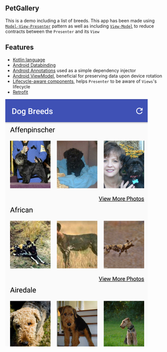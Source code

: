 ## PetGallery

This is a demo including a list of breeds. This app has been made using [`Model-View-Presenter`](https://en.wikipedia.org/wiki/Model%E2%80%93view%E2%80%93presenter) pattern as well as including [`View-Model`](https://en.wikipedia.org/wiki/Model%E2%80%93view%E2%80%93viewmodel) to reduce contracts between the `Presenter` and its `View`

## Features
* [Kotlin language](https://kotlinlang.org/)
* [Android Databinding](https://developer.android.com/topic/libraries/data-binding/index.html)
* [Android Annotations](http://androidannotations.org/) used as a simple dependency injector
* [Android ViewModel](https://developer.android.com/topic/libraries/architecture/viewmodel.html), beneficial for preserving data upon device rotation
* [Lifecycle-aware components](https://developer.android.com/topic/libraries/architecture/lifecycle.html), helps `Presenter` to be aware of `Views`'s lifecycle
* [Retrofit](https://square.github.io/retrofit/)


![alt text](/art/pet_gallery_screenshot.png)

